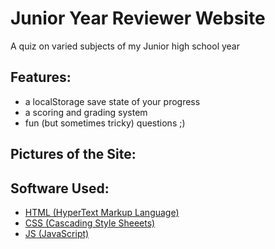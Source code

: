 # Junior Year Reviewer Website

A quiz on varied subjects of my Junior high school year

## Features:
- a localStorage save state of your progress
- a scoring and grading system
- fun (but sometimes tricky) questions ;)

## Pictures of the Site:


## Software Used:
- [HTML (HyperText Markup Language)](https://developer.mozilla.org/en-US/docs/Web/HTML)
- [CSS (Cascading Style Sheeets)](https://www.w3.org/Style/CSS/Overview.en.html)
- [JS (JavaScript)](https://developer.mozilla.org/en-US/docs/Web/JavaScript)
